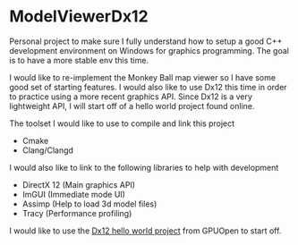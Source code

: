 # ModelViewerDx12
Personal project to make sure I fully understand how to setup a good C++ development environment on Windows for graphics programming. The goal is to have a more stable env this time.

I would like to re-implement the Monkey Ball map viewer so I have some good set of starting features. I would also like to use Dx12 this time in order to practice using a more recent graphics API.
Since Dx12 is a very lightweight API, I will start off of a hello world project found online.

The toolset I would like to use to compile and link this project

* Cmake
* Clang/Clangd

I would also like to link to the following libraries to help with development

* DirectX 12 (Main graphics API)
* ImGUI (Immediate mode UI)
* Assimp (Help to load 3d model files)
* Tracy (Performance profiling)

I would like to use the [Dx12 hello world project](https://gpuopen.com/learn/hellod3d12-directx-12-sdk-sample/) from GPUOpen to start off.
